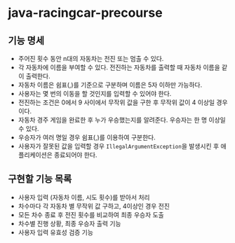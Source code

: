 # java-racingcar-precourse
## 기능 명세

- 주어진 횟수 동안 n대의 자동차는 전진 또는 멈출 수 있다.
- 각 자동차에 이름을 부여할 수 있다. 전진하는 자동차를 출력할 때 자동차 이름을 같이 출력한다.
- 자동차 이름은 쉼표(,)를 기준으로 구분하며 이름은 5자 이하만 가능하다.
- 사용자는 몇 번의 이동을 할 것인지를 입력할 수 있어야 한다.
- 전진하는 조건은 0에서 9 사이에서 무작위 값을 구한 후 무작위 값이 4 이상일 경우이다.
- 자동차 경주 게임을 완료한 후 누가 우승했는지를 알려준다. 우승자는 한 명 이상일 수 있다.
- 우승자가 여러 명일 경우 쉼표(,)를 이용하여 구분한다.
- 사용자가 잘못된 값을 입력할 경우 `IllegalArgumentException`을 발생시킨 후 애플리케이션은 종료되어야 한다.

## 구현할 기능 목록
- 사용자 입력 (자동차 이름, 시도 횟수)를 받아서 처리
- 차수마다 각 자동차 별 무작위 값 구하고, 4이상인 경우 전진
- 모든 차수 종료 후 전진 횟수를 비교하여 최종 우승자 도출
- 차수별 진행 상황, 최종 우승자 출력 기능
- 사용자 입력 유효성 검증 기능
